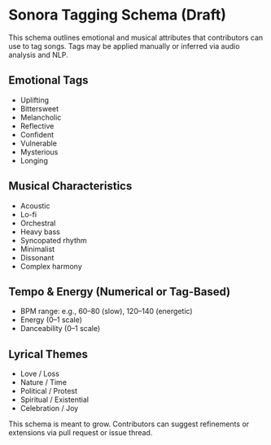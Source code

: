 # Sonora Tagging Schema (Draft)

This schema outlines emotional and musical attributes that contributors can use to tag songs. Tags may be applied manually or inferred via audio analysis and NLP.

## Emotional Tags
- Uplifting
- Bittersweet
- Melancholic
- Reflective
- Confident
- Vulnerable
- Mysterious
- Longing

## Musical Characteristics
- Acoustic
- Lo-fi
- Orchestral
- Heavy bass
- Syncopated rhythm
- Minimalist
- Dissonant
- Complex harmony

## Tempo & Energy (Numerical or Tag-Based)
- BPM range: e.g., 60–80 (slow), 120–140 (energetic)
- Energy (0–1 scale)
- Danceability (0–1 scale)

## Lyrical Themes
- Love / Loss
- Nature / Time
- Political / Protest
- Spiritual / Existential
- Celebration / Joy

This schema is meant to grow. Contributors can suggest refinements or extensions via pull request or issue thread.
